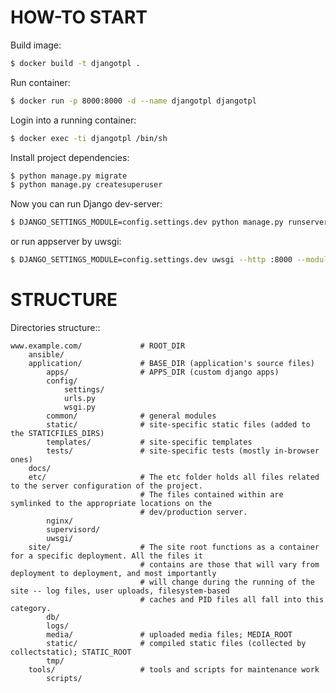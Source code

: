 # HOW-TO START

Build image:

```bash
$ docker build -t djangotpl .
```

Run container:

```bash
$ docker run -p 8000:8000 -d --name djangotpl djangotpl
```

Login into a running container:

```bash
$ docker exec -ti djangotpl /bin/sh
```

Install project dependencies:

```bash
$ python manage.py migrate
$ python manage.py createsuperuser
```

Now you can run Django dev-server:

```bash
$ DJANGO_SETTINGS_MODULE=config.settings.dev python manage.py runserver 0:8000
```

or run appserver by uwsgi:

```bash
$ DJANGO_SETTINGS_MODULE=config.settings.dev uwsgi --http :8000 --module config.wsgi
```


# STRUCTURE

Directories structure::

    www.example.com/             # ROOT_DIR
        ansible/
        application/             # BASE_DIR (application's source files)
            apps/                # APPS_DIR (custom django apps)
            config/
                settings/
                urls.py
                wsgi.py
            common/              # general modules
            static/              # site-specific static files (added to the STATICFILES_DIRS)
            templates/           # site-specific templates
            tests/               # site-specific tests (mostly in-browser ones)
        docs/
        etc/                     # The etc folder holds all files related to the server configuration of the project.
                                 # The files contained within are symlinked to the appropriate locations on the
                                 # dev/production server.
            nginx/
            supervisord/
            uwsgi/
        site/                    # The site root functions as a container for a specific deployment. All the files it
                                 # contains are those that will vary from deployment to deployment, and most importantly
                                 # will change during the running of the site -- log files, user uploads, filesystem-based
                                 # caches and PID files all fall into this category.
            db/
            logs/
            media/               # uploaded media files; MEDIA_ROOT
            static/              # compiled static files (collected by collectstatic); STATIC_ROOT
            tmp/
        tools/                   # tools and scripts for maintenance work
            scripts/
